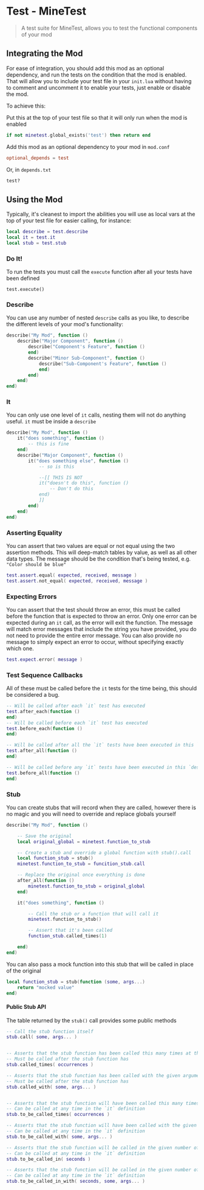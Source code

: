# Test - MineTest
> A test suite for MineTest, allows you to test the functional components of your mod

## Integrating the Mod

For ease of integration, you should add this mod as an optional dependency, and run the tests on the condition that the mod is enabled. That will allow you to include your test file in your `init.lua` without having to comment and uncomment it to enable your tests, just enable or disable the mod.

To achieve this:

Put this at the top of your test file so that it will only run when the mod is enabled
```lua
if not minetest.global_exists('test') then return end
```
Add this mod as an optional dependency to your mod in `mod.conf`
```conf
optional_depends = test
```
Or, in `depends.txt`
```txt
test?
```

## Using the Mod

Typically, it's cleanest to import the abilities you will use as local vars at the top of your test file for easier calling, for instance:
```lua
local describe = test.describe
local it = test.it
local stub = test.stub
```


### Do It!
To run the tests you must call the `execute` function after all your tests have been defined
```
test.execute()
```

### Describe
You can use any number of nested `describe` calls as you like, to describe the different levels of your mod's functionality:
```lua
describe("My Mod", function ()
	describe("Major Component", function ()
		describe("Component's Feature", function ()
		end)
		describe("Minor Sub-Component", function ()
			describe("Sub-Component's Feature", function ()
			end)
		end)
	end)
end)
```

### It
You can only use one level of `it` calls, nesting them will not do anything useful. `it` must be inside a `describe`
```lua
describe("My Mod", function ()
	it("does something", function ()
		-- this is fine
	end)
	describe("Major Component", function ()
		it("does something else", function ()
			-- so is this

			--[[ THIS IS NOT
			it("doesn't do this", function ()
				-- Don't do this
			end)
			]]
		end)
	end)
end)
```

### Asserting Equality
You can assert that two values are equal or not equal using the two assertion methods. This will deep-match tables by value, as well as all other data types.
The message should be the condition that's being tested, e.g. `"Color should be blue"`
```lua
test.assert.equal( expected, received, message )
test.assert.not_equal( expected, received, message )
```

### Expecting Errors
You can assert that the test should throw an error, this must be called before the function that is expected to throw an error. Only one error can be expected during an `it` call, as the error will exit the function.
The message will match error messages that include the string you have provided, you do not need to provide the entire error message. You can also provide no message to simply expect an error to occur, without specifying exactly which one.
```lua
test.expect.error( message )
```

### Test Sequence Callbacks
All of these must be called before the `it` tests for the time being, this should be considered a bug.

```lua
-- Will be called after each `it` test has executed
test.after_each(function ()
end)
-- Will be called before each `it` test has executed
test.before_each(function ()
end)

-- Will be called after all the `it` tests have been executed in this `describe` definition
test.after_all(function ()
end)

-- Will be called before any `it` tests have been executed in this `describe` definition
test.before_all(function ()
end)
```

### Stub
You can create stubs that will record when they are called, however there is no magic and you will need to override and replace globals yourself
```lua
describe("My Mod", function ()

	-- Save the original
	local original_global = minetest.function_to_stub

	-- Create a stub and override a global function with stub().call
	local function_stub = stub()
	minetest.function_to_stub = funcition_stub.call

	-- Replace the original once everything is done
	after_all(function ()
		minetest.function_to_stub = original_global
	end)

	it("does something", function ()

		-- Call the stub or a function that will call it
		minetest.function_to_stub()

		-- Assert that it's been called
		function_stub.called_times(1)

	end)
end)
```

You can also pass a mock function into this stub that will be called in place of the original
```lua
local function_stub = stub(function (some, args...)
	return "mocked value"
end)
```
#### Public Stub API

The table returned by the `stub()` call provides some public methods
```lua
-- Call the stub function itself
stub.call( some, args... )


-- Asserts that the stub function has been called this many times at the point of execution
-- Must be called after the stub function has
stub.called_times( occurrences )

-- Asserts that the stub function has been called with the given arguments at the point of execution
-- Must be called after the stub function has
stub.called_with( some, args... )


-- Asserts that the stub function will have been called this many times after everything has finished executing
-- Can be called at any time in the `it` definition
stub.to_be_called_times( occurrences )

-- Asserts that the stub function will have been called with the given arguments after everything has finished executing
-- Can be called at any time in the `it` definition
stub.to_be_called_with( some, args... )

-- Asserts that the stub function will be called in the given number of seconds after the call is made
-- Can be called at any time in the `it` definition
stub.to_be_called_in( seconds )

-- Asserts that the stub function will be called in the given number of seconds after the call is made, with the arguments given
-- Can be called at any time in the `it` definition
stub.to_be_called_in_with( seconds, some, args... )
```

